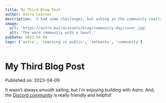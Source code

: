 ```yaml
---
title: My Third Blog Post
author: Astro Learner
description: 'I had some challenges, but asking in the community really helped!'
image:
  url: 'https://astro.build/assets/blog/community-day/cover.jpg'
  alt: 'The word community with a heart.'
pubDate: 2023-04-09
tags: ['astro', 'learning in public', 'setbacks', 'community']
---
```


# My Third Blog Post

Published on: 2023-04-09

It wasn't always smooth sailing, but I'm enjoying building with Astro. And, the [Discord community](https://astro.build/chat) is really friendly and helpful!
